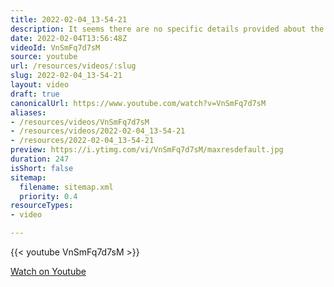 ```yaml
---
title: 2022-02-04_13-54-21
description: It seems there are no specific details provided about the video '2022-02-04_13-54-21'. Could you please share more information or context about its content?
date: 2022-02-04T13:56:48Z
videoId: VnSmFq7d7sM
source: youtube
url: /resources/videos/:slug
slug: 2022-02-04_13-54-21
layout: video
draft: true
canonicalUrl: https://www.youtube.com/watch?v=VnSmFq7d7sM
aliases:
- /resources/videos/VnSmFq7d7sM
- /resources/videos/2022-02-04_13-54-21
- /resources/2022-02-04_13-54-21
preview: https://i.ytimg.com/vi/VnSmFq7d7sM/maxresdefault.jpg
duration: 247
isShort: false
sitemap:
  filename: sitemap.xml
  priority: 0.4
resourceTypes:
- video

---
```

{{< youtube VnSmFq7d7sM >}} 
  
 [Watch on Youtube](https://www.youtube.com/watch?v=VnSmFq7d7sM)
